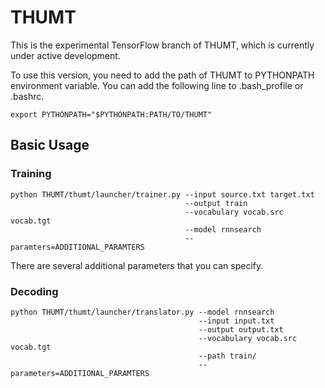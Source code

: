 # THUMT

This is the experimental TensorFlow branch of THUMT, which is currently under
active development. 

To use this version, you need to add the path of THUMT to PYTHONPATH 
environment variable. You can add the following line to .bash_profile or 
.bashrc.
```
export PYTHONPATH="$PYTHONPATH:PATH/TO/THUMT"
```

## Basic Usage
### Training
```
python THUMT/thumt/launcher/trainer.py --input source.txt target.txt          
                                       --output train                         
                                       --vocabulary vocab.src vocab.tgt       
                                       --model rnnsearch                      
                                       --paramters=ADDITIONAL_PARAMTERS
```
There are several additional parameters that you can specify. 

### Decoding
```
python THUMT/thumt/launcher/translator.py --model rnnsearch                   
                                          --input input.txt                   
                                          --output output.txt                 
                                          --vocabulary vocab.src vocab.tgt    
                                          --path train/                       
                                          --parameters=ADDITIONAL_PARAMTERS
```
